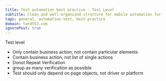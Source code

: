 ```yaml
---
title: Test automation best practice - Test Level
subtitle: Clean and well-organized structure for mobile automation for native apps
tags: general, automation-test, best-practice
domain: tandt53.com
ignorePost: true
---
```

Test level 


- Only contain business action, not contain particular elements
- Contain business action, not list of single actions
- Donot Repeat Verification
- group as many verification as possible
- Test should only depend on page objects, not driver or platform